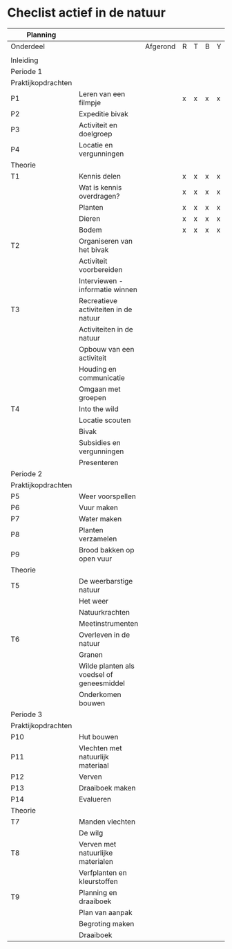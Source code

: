 # Checlist actief in de natuur

| Planning           |                                           |          |   |   |   |   |   |
|--------------------|-------------------------------------------|----------|---|---|---|---|---|
| Onderdeel          |                                           | Afgerond | R | T | B | Y | O |
|                    |                                           |          |   |   |   |   |   |
| Inleiding          |                                           |          |   |   |   |   |   |
| Periode 1          |                                           |          |   |   |   |   |   |
| Praktijkopdrachten |                                           |          |   |   |   |   |   |
| P1                 | Leren van een filmpje                     |          |  x | x  | x  | x  | x  |
| P2                 | Expeditie bivak                           |          |   |   |   |   |   |
| P3                 | Activiteit en doelgroep                   |          |   |   |   |   |   |
| P4                 | Locatie en vergunningen                   |          |   |   |   |   |   |
| Theorie            |                                           |          |   |   |   |   |   |
| T1                 | Kennis delen                              |          |  x | x  | x  | x  | x  |
|                    | Wat is kennis overdragen?                 |          |  x | x  | x  | x  | x  |
|                    | Planten                                   |          |  x | x  | x  | x  | x  |
|                    | Dieren                                    |          |  x | x  | x  | x  | x  |
|                    | Bodem                                     |          |  x | x  | x  | x  | x  |
| T2                 | Organiseren van het bivak                 |          |   |   |   |   |   |
|                    | Activiteit voorbereiden                   |          |   |   |   |   |   |
|                    | Interviewen - informatie winnen           |          |   |   |   |   |   |
| T3                 | Recreatieve activiteiten in de natuur     |          |   |   |   |   |   |
|                    | Activiteiten in de natuur                 |          |   |   |   |   |   |
|                    | Opbouw van een activiteit                 |          |   |   |   |   |   |
|                    | Houding en communicatie                   |          |   |   |   |   |   |
|                    | Omgaan met groepen                        |          |   |   |   |   |   |
| T4                 | Into the wild                             |          |   |   |   |   |   |
|                    | Locatie scouten                           |          |   |   |   |   |   |
|                    | Bivak                                     |          |   |   |   |   |   |
|                    | Subsidies en vergunningen                 |          |   |   |   |   |   |
|                    | Presenteren                               |          |   |   |   |   |   |
| Periode 2          |                                           |          |   |   |   |   |   |
| Praktijkopdrachten |                                           |          |   |   |   |   |   |
| P5                 | Weer voorspellen                          |          |   |   |   |   |   |
| P6                 | Vuur maken                                |          |   |   |   |   |   |
| P7                 | Water maken                               |          |   |   |   |   |   |
| P8                 | Planten verzamelen                        |          |   |   |   |   |   |
| P9                 | Brood bakken op open vuur                 |          |   |   |   |   |   |
| Theorie            |                                           |          |   |   |   |   |   |
| T5                 | De weerbarstige natuur                    |          |   |   |   |   |   |
|                    | Het weer                                  |          |   |   |   |   |   |
|                    | Natuurkrachten                            |          |   |   |   |   |   |
|                    | Meetinstrumenten                          |          |   |   |   |   |   |
| T6                 | Overleven in de natuur                    |          |   |   |   |   |   |
|                    | Granen                                    |          |   |   |   |   |   |
|                    | Wilde planten als voedsel of geneesmiddel |          |   |   |   |   |   |
|                    | Onderkomen bouwen                         |          |   |   |   |   |   |
| Periode 3          |                                           |          |   |   |   |   |   |
| Praktijkopdrachten |                                           |          |   |   |   |   |   |
| P10                | Hut bouwen                                |          |   |   |   |   |   |
| P11                | Vlechten met natuurlijk materiaal         |          |   |   |   |   |   |
| P12                | Verven                                    |          |   |   |   |   |   |
| P13                | Draaiboek maken                           |          |   |   |   |   |   |
| P14                | Evalueren                                 |          |   |   |   |   |   |
| Theorie            |                                           |          |   |   |   |   |   |
| T7                 | Manden vlechten                           |          |   |   |   |   |   |
|                    | De wilg                                   |          |   |   |   |   |   |
| T8                 | Verven met natuurlijke materialen         |          |   |   |   |   |   |
|                    | Verfplanten en kleurstoffen               |          |   |   |   |   |   |
| T9                 | Planning en draaiboek                     |          |   |   |   |   |   |
|                    | Plan van aanpak                           |          |   |   |   |   |   |
|                    | Begroting maken                           |          |   |   |   |   |   |
|                    | Draaiboek                                 |
